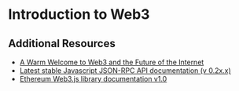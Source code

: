 # Introduction to Web3

## Additional Resources

- [A Warm Welcome to Web3 and the Future of the Internet](https://media.consensys.net/a-warm-welcome-to-web3-89d49e61a7c5)
- [Latest stable Javascript JSON-RPC API documentation (v 0.2x.x)](https://github.com/ethereum/wiki/wiki/JavaScript-API)
- [Ethereum Web3.js library documentation v1.0](https://web3js.readthedocs.io/en/1.0/#)

